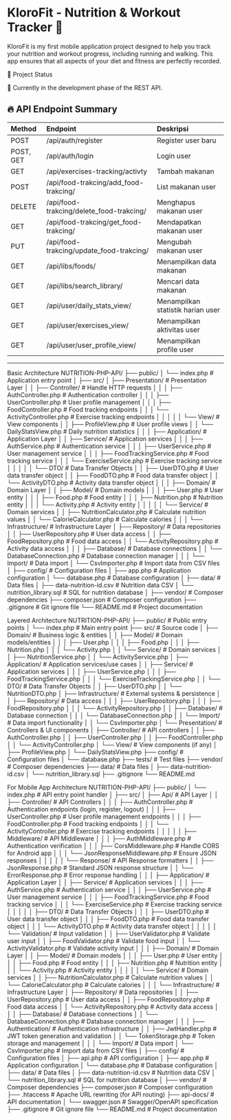 KloroFit - Nutrition & Workout Tracker 🚀
=======
KloroFit is my first mobile application project designed to help you track your nutrition and workout progress, including running and walking. This app ensures that all aspects of your diet and fitness are perfectly recorded. 

📌 Project Status

🚧 Currently in the development phase of the REST API.

<!-- checkbox test rest api -->
## 🔥 API Endpoint Summary

| Method | Endpoint | Deskripsi |
|:-------|:---------|:----------|
| POST | /api/auth/register | Register user baru |
| POST, GET | /api/auth/login | Login user |
| GET | /api/exercises-tracking/activty | Tambah makanan | exercises-tracking/activity.php
| POST | /api/food-trakcing/add_food-trakcing/<id> | List makanan user |
| DELETE | /api/food-trakcing/delete_food-trakcing/<id> | Menghapus makanan user |
| GET | /api/food-trakcing/get_food-trakcing/<id> | Mendapatkan makanan user |
| PUT | /api/food-trakcing/update_food-trakcing/<id> | Mengubah makanan user |
| GET | /api/libs/foods/ | Menampilkan data makanan |
| GET | /api/libs/search_library/ | Mencari data makanan |
| GET | /api/user/daily_stats_view/ | Menampilkan statistik harian user  |
|  GET | /api/user/exercises_view/ | Menampilkan aktivitas user |
| GET | /api/user/user_profile_view/ | Menampilkan profile user |

---

Basic Architecture
NUTRITION-PHP-API/
├── public/
│   └── index.php                        # Application entry point
│
├── src/
│   ├── Presentation/                    # Presentation Layer
│   │   ├── Controller/                  # Handle HTTP requests
│   │   │   ├── AuthController.php       # Authentication controller
│   │   │   ├── UserController.php       # User profile management
│   │   │   ├── FoodController.php       # Food tracking endpoints
│   │   │   └── ActivityController.php   # Exercise tracking endpoints
│   │   │
│   │   └── View/                        # View components
│   │       ├── ProfileView.php          # User profile views
│   │       └── DailyStatsView.php       # Daily nutrition statistics
│   │
│   ├── Application/                     # Application Layer
│   │   ├── Service/                     # Application services
│   │   │   ├── AuthService.php          # Authentication service
│   │   │   ├── UserService.php          # User management service
│   │   │   ├── FoodTrackingService.php  # Food tracking service
│   │   │   └── ExerciseService.php      # Exercise tracking service
│   │   │
│   │   └── DTO/                         # Data Transfer Objects
│   │       ├── UserDTO.php              # User data transfer object
│   │       ├── FoodDTO.php              # Food data transfer object
│   │       └── ActivityDTO.php          # Activity data transfer object
│   │
│   ├── Domain/                          # Domain Layer
│   │   ├── Model/                       # Domain models
│   │   │   ├── User.php                 # User entity
│   │   │   ├── Food.php                 # Food entity
│   │   │   ├── Nutrition.php            # Nutrition entity
│   │   │   └── Activity.php             # Activity entity
│   │   │
│   │   └── Service/                     # Domain services
│   │       ├── NutritionCalculator.php  # Calculate nutrition values
│   │       └── CalorieCalculator.php    # Calculate calories
│   │
│   └── Infrastructure/                  # Infrastructure Layer
│       ├── Repository/                  # Data repositories
│       │   ├── UserRepository.php       # User data access
│       │   ├── FoodRepository.php       # Food data access
│       │   └── ActivityRepository.php   # Activity data access
│       │
│       ├── Database/                    # Database connections
│       │   └── DatabaseConnection.php   # Database connection manager
│       │
│       └── Import/                      # Data import
│           └── CsvImporter.php          # Import data from CSV files
│
├── config/                              # Configuration files
│   ├── app.php                          # Application configuration
│   └── database.php                     # Database configuration
│
├── data/                                # Data files
│   ├── data-nutrition-id.csv            # Nutrition data CSV
│   └── nutrition_library.sql            # SQL for nutrition database
│
├── vendor/                              # Composer dependencies
├── composer.json                        # Composer configuration
├── .gitignore                           # Git ignore file
└── README.md                            # Project documentation


Layered Architecture
NUTRITION-PHP-API/
├── public/                     # Public entry points
│   └── index.php               # Main entry point
├── src/                        # Source code
│   ├── Domain/                 # Business logic & entities
│   │   ├── Model/              # Domain models/entities
│   │   │   ├── User.php
│   │   │   ├── Food.php
│   │   │   ├── Nutrition.php
│   │   │   └── Activity.php
│   │   └── Service/            # Domain services
│   │       ├── NutritionService.php
│   │       └── ActivityService.php
│   ├── Application/            # Application services/use cases
│   │   ├── Service/            # Application services
│   │   │   ├── UserService.php
│   │   │   ├── FoodTrackingService.php
│   │   │   └── ExerciseTrackingService.php
│   │   └── DTO/                # Data Transfer Objects
│   │       ├── UserDTO.php
│   │       └── NutritionDTO.php
│   ├── Infrastructure/         # External systems & persistence
│   │   ├── Repository/         # Data access
│   │   │   ├── UserRepository.php
│   │   │   ├── FoodRepository.php
│   │   │   └── ActivityRepository.php
│   │   ├── Database/           # Database connection
│   │   │   └── DatabaseConnection.php
│   │   └── Import/             # Data import functionality
│   │       └── CsvImporter.php
│   └── Presentation/           # Controllers & UI components
│       ├── Controller/         # API controllers
│       │   ├── AuthController.php
│       │   ├── UserController.php
│       │   ├── FoodController.php
│       │   └── ActivityController.php
│       └── View/               # View components (if any)
│           ├── ProfileView.php
│           └── DailyStatsView.php
├── config/                     # Configuration files
│   └── database.php
├── tests/                      # Test files
├── vendor/                     # Composer dependencies
├── data/                       # Data files
│   ├── data-nutrition-id.csv
│   └── nutrition_library.sql
├── .gitignore
└── README.md


For Mobile App Architecture
NUTRITION-PHP-API/
├── public/
│   └── index.php                        # API entry point handler
│
├── src/
│   ├── Api/                             # API Layer
│   │   ├── Controller/                  # API Controllers
│   │   │   ├── AuthController.php       # Authentication endpoints (login, register, logout)
│   │   │   ├── UserController.php       # User profile management endpoints
│   │   │   ├── FoodController.php       # Food tracking endpoints
│   │   │   └── ActivityController.php   # Exercise tracking endpoints
│   │   │
│   │   ├── Middleware/                  # API Middleware
│   │   │   ├── AuthMiddleware.php       # Authentication verification
│   │   │   ├── CorsMiddleware.php       # Handle CORS for Android app
│   │   │   └── JsonResponseMiddleware.php # Ensure JSON responses
│   │   │
│   │   └── Response/                    # API Response formatters
│   │       ├── JsonResponse.php         # Standard JSON response structure
│   │       └── ErrorResponse.php        # Error response handling
│   │
│   ├── Application/                     # Application Layer
│   │   ├── Service/                     # Application services
│   │   │   ├── AuthService.php          # Authentication service
│   │   │   ├── UserService.php          # User management service
│   │   │   ├── FoodTrackingService.php  # Food tracking service
│   │   │   └── ExerciseService.php      # Exercise tracking service
│   │   │
│   │   ├── DTO/                         # Data Transfer Objects
│   │   │   ├── UserDTO.php              # User data transfer object
│   │   │   ├── FoodDTO.php              # Food data transfer object
│   │   │   └── ActivityDTO.php          # Activity data transfer object
│   │   │
│   │   └── Validation/                  # Input validation
│   │       ├── UserValidator.php        # Validate user input
│   │       ├── FoodValidator.php        # Validate food input
│   │       └── ActivityValidator.php    # Validate activity input
│   │
│   ├── Domain/                          # Domain Layer
│   │   ├── Model/                       # Domain models
│   │   │   ├── User.php                 # User entity
│   │   │   ├── Food.php                 # Food entity
│   │   │   ├── Nutrition.php            # Nutrition entity
│   │   │   └── Activity.php             # Activity entity
│   │   │
│   │   └── Service/                     # Domain services
│   │       ├── NutritionCalculator.php  # Calculate nutrition values
│   │       └── CalorieCalculator.php    # Calculate calories
│   │
│   └── Infrastructure/                  # Infrastructure Layer
│       ├── Repository/                  # Data repositories
│       │   ├── UserRepository.php       # User data access
│       │   ├── FoodRepository.php       # Food data access
│       │   └── ActivityRepository.php   # Activity data access
│       │
│       ├── Database/                    # Database connections
│       │   └── DatabaseConnection.php   # Database connection manager
│       │
│       ├── Authentication/              # Authentication infrastructure
│       │   ├── JwtHandler.php           # JWT token generation and validation
│       │   └── TokenStorage.php         # Token storage and management
│       │
│       └── Import/                      # Data import
│           └── CsvImporter.php          # Import data from CSV files
│
├── config/                              # Configuration files
│   ├── api.php                          # API configuration
│   ├── app.php                          # Application configuration
│   └── database.php                     # Database configuration
│
├── data/                                # Data files
│   ├── data-nutrition-id.csv            # Nutrition data CSV
│   └── nutrition_library.sql            # SQL for nutrition database
│
├── vendor/                              # Composer dependencies
├── composer.json                        # Composer configuration
├── .htaccess                            # Apache URL rewriting (for API routing)
├── api-docs/                            # API documentation
│   └── swagger.json                     # Swagger/OpenAPI specification
├── .gitignore                           # Git ignore file
└── README.md                            # Project documentation